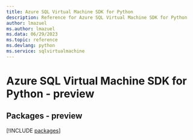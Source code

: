 ```yaml
---
title: Azure SQL Virtual Machine SDK for Python
description: Reference for Azure SQL Virtual Machine SDK for Python
author: lmazuel
ms.author: lmazuel
ms.data: 06/29/2023
ms.topic: reference
ms.devlang: python
ms.service: sqlvirtualmachine
---
```

# Azure SQL Virtual Machine SDK for Python - preview
## Packages - preview
[!INCLUDE [packages](sql-virtual-machine-index.md)]